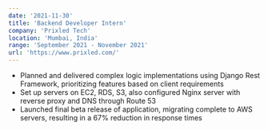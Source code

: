 ```yaml
---
date: '2021-11-30'
title: 'Backend Developer Intern'
company: 'Prixled Tech'
location: 'Mumbai, India'
range: 'September 2021 - November 2021'
url: 'https://www.prixled.com/'
---
```


- Planned and delivered complex logic implementations using Django Rest Framework, prioritizing features based on client requirements
- Set up servers on  EC2, RDS, S3, also configured Nginx server with reverse proxy and DNS through Route 53
- Launched final beta release of application, migrating complete to AWS servers, resulting in a 67% reduction in response times
